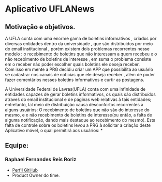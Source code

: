 # **Aplicativo UFLANews**

## Motivação e objetivos.
   A UFLA conta com uma enorme gama de boletins informativos , criados por diversas entidades dentro da universidade , que são distribuidos por meio do email institucional , porém existem dois problemas recorrentes nesse modelo : o recebimento de boletins que não interessam a quem recebeu e o não recebimento de boletins de interesse , em suma o problema consiste em o receber não poder escolher quais boletins ele deseja receber.  
   Com isso em mente a PRG decidiu criar um APP que possibilita ao usuário se cadastrar nos canais de noticias que ele deseja receber , além de poder fazer comentários nesses boletins informativos e curtir as postagens.  

A Universidade Federal de Lavras(UFLA) conta com uma infinidade de entidades capazes de gerar boletins informativos, os quais são distribuídos atraveś do email institucional e de páginas web relativas à tais entidades; entretanto, tal meio de distribuição causa desconfortos recorrentes à alguns usuários: O recebimento de boletins que não são do interesse do mesmo, e o não recebimento de boletins de interesse(ou então, a falta de alguma notificação, dando mais destaque ao recebimento do mesmo).
Esta falta de controle sobre os boletins levou a PRG à solicitar a criação deste Aplicativo móvel, o qual permitirá aos usuários:
* 

## Equipe:

### Raphael Fernandes Reis Roriz 
* [Perfil GitHub](https://github.com/RaphaelRoriz)
* Product Owner do time.
